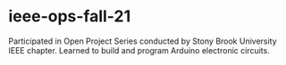 # ieee-ops-fall-21
Participated in Open Project Series conducted by Stony Brook University IEEE chapter. Learned to build and program Arduino electronic circuits.
